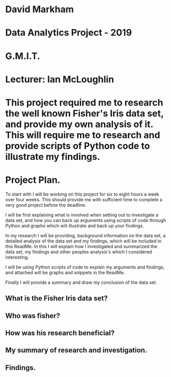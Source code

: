# David Markham
# Data Analytics Project - 2019
# G.M.I.T. 
# Lecturer: Ian McLoughlin 

# This project required me to research the well known Fisher's Iris data set, and provide my  own analysis of it. This will require me to research and provide scripts of Python code to    illustrate my findings. 

# Project Plan.
To start with I will be working on this project for six to eight hours a week over four weeks. This should provide me with sufficient time to complete a very good project before the deadline. 

I will be first explaining what is involved when setting out to investigate a data set, and how you can back up arguments using scripts of code through Python and graphs which will illustrate and back up your findings.

In my research I will be providing, background information on the data set, a detailed analysis of the data set and my findings, which will be included in this ReadMe. In this I will explain how I investigated and summarized the data set, my findings and other peoples analysis's which I considered interesting. 
 
I will be using Python scripts of code to explain my arguments and findings, and attached will be graphs and snippets in the ReadMe.

Finally I will provide a summary and draw my conclusion of the data set.

## What is the Fisher Iris data set? 

## Who was fisher? 

## How was his research beneficial? 

## My summary of research and investigation. 

## Findings.

## 